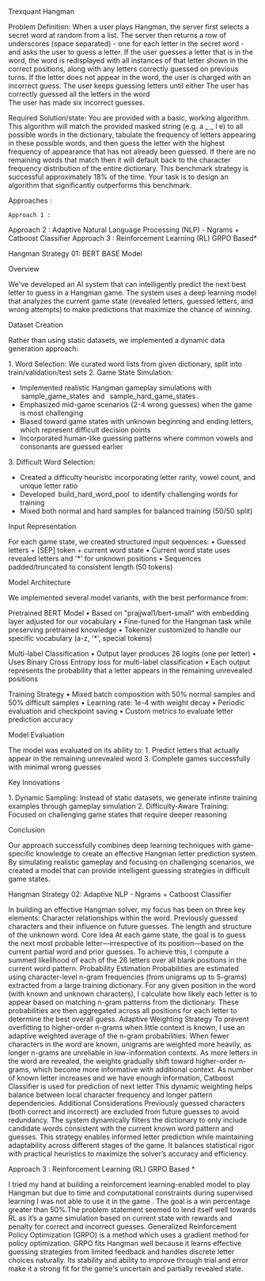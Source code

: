 Trexquant Hangman


Problem Definition:
When a user plays Hangman, the server first selects a secret word at random from a list. The server then returns a row of underscores (space separated) - one for each letter in the secret word - and asks the user to guess a letter. If the user guesses a letter that is in the word, the word is redisplayed with all instances of that letter shown in the correct positions, along with any letters correctly guessed on previous turns. If the letter does not appear in the word, the user is charged with an incorrect guess. The user keeps guessing letters until either 
The user has correctly guessed all the letters in the word  
The user has made six incorrect guesses.

Required Solution/state:
You are provided with a basic, working algorithm. This algorithm will match the provided masked string (e.g. a _ _ l e) to all possible words in the dictionary, tabulate the frequency of letters appearing in these possible words, and then guess the letter with the highest frequency of appearance that has not already been guessed. If there are no remaining words that match then it will default back to the character frequency distribution of the entire dictionary.
This benchmark strategy is successful approximately 18% of the time. Your task is to design an algorithm that significantly outperforms this benchmark.

Approaches : 
	
	Approach 1 : 
Approach 2 : Adaptive Natural Language Processing (NLP) - Ngrams + Catboost Classifier 
Approach 3 : Reinforcement Learning (RL) GRPO Based*


Hangman Strategy 01: BERT BASE Model

Overview

We've developed an AI system that can intelligently predict the next best letter to guess in a Hangman game. The system uses a deep learning model that analyzes the current game state (revealed letters, guessed letters, and wrong attempts) to make predictions that maximize the chance of winning.

Dataset Creation

Rather than using static datasets, we implemented a dynamic data generation approach:

1.⁠ ⁠Word Selection: We curated word lists from given dictionary, split into train/validation/test sets
2.⁠ ⁠Game State Simulation: 
   - Implemented realistic Hangman gameplay simulations with ⁠ sample_game_states ⁠ and ⁠ 	 sample_hard_game_states .⁠
   - Emphasized mid-game scenarios (2-4 wrong guesses) when the game is most challenging
   - Biased toward game states with unknown beginning and ending letters, which represent difficult decision points
   - Incorporated human-like guessing patterns where common vowels and consonants are guessed earlier

3.⁠ ⁠Difficult Word Selection:
   - Created a difficulty heuristic incorporating letter rarity, vowel count, and unique letter ratio
   - Developed ⁠ build_hard_word_pool ⁠ to identify challenging words for training
   - Mixed both normal and hard samples for balanced training (50/50 split)

Input Representation

For each game state, we created structured input sequences:
•⁠  ⁠Guessed letters + [SEP] token + current word state
•⁠  ⁠Current word state uses revealed letters and '*' for unknown positions
•⁠  ⁠Sequences padded/truncated to consistent length (50 tokens)

Model Architecture

We implemented several model variants, with the best performance from:

Pretrained BERT Model
•⁠  ⁠Based on "prajjwal1/bert-small" with embedding layer adjusted for our vocabulary
•⁠  ⁠Fine-tuned for the Hangman task while preserving pretrained knowledge
•⁠  ⁠Tokenizer customized to handle our specific vocabulary (a-z, '*', special tokens)

Multi-label Classification
•⁠  ⁠Output layer produces 26 logits (one per letter)
•⁠  ⁠Uses Binary Cross Entropy loss for multi-label classification
•⁠  ⁠Each output represents the probability that a letter appears in the remaining unrevealed positions

Training Strategy
•⁠  ⁠Mixed batch composition with 50% normal samples and 50% difficult samples
•⁠  ⁠Learning rate: 1e-4 with weight decay
•⁠  ⁠Periodic evaluation and checkpoint saving
•⁠  ⁠Custom metrics to evaluate letter prediction accuracy

Model Evaluation

The model was evaluated on its ability to:
1.⁠ ⁠Predict letters that actually appear in the remaining unrevealed word
3.⁠ ⁠Complete games successfully with minimal wrong guesses

Key Innovations

1.⁠ ⁠Dynamic Sampling: Instead of static datasets, we generate infinite training examples through gameplay simulation
2.⁠ ⁠Difficulty-Aware Training: Focused on challenging game states that require deeper reasoning

Conclusion

Our approach successfully combines deep learning techniques with game-specific knowledge to create an effective Hangman letter prediction system. By simulating realistic gameplay and focusing on challenging scenarios, we created a model that can provide intelligent guessing strategies in difficult game states.


Hangman Strategy 02: Adaptive NLP - Ngrams + Catboost Classifier

In building an effective Hangman solver, my focus has been on three key elements:
Character relationships within the word.
Previously guessed characters and their influence on future guesses.
The length and structure of the unknown word.
Core Idea
At each game state, the goal is to guess the next most probable letter—irrespective of its position—based on the current partial word and prior guesses. To achieve this, I compute a summed likelihood of each of the 26 letters over all blank positions in the current word pattern.
Probability Estimation
Probabilities are estimated using character-level n-gram frequencies (from unigrams up to 5-grams) extracted from a large training dictionary. For any given position in the word (with known and unknown characters), I calculate how likely each letter is to appear based on matching n-gram patterns from the dictionary. These probabilities are then aggregated across all positions for each letter to determine the best overall guess.
Adaptive Weighting Strategy
To prevent overfitting to higher-order n-grams when little context is known, I use an adaptive weighted average of the n-gram probabilities:
When fewer characters in the word are known, unigrams are weighted more heavily, as longer n-grams are unreliable in low-information contexts.
As more letters in the word are revealed, the weights gradually shift toward higher-order n-grams, which become more informative with additional context.
As number of known letter increases and we have enough information, Catboost Classifier is used for prediction of next letter
This dynamic weighting helps balance between local character frequency and longer pattern dependencies.
Additional Considerations
Previously guessed characters (both correct and incorrect) are excluded from future guesses to avoid redundancy.
The system dynamically filters the dictionary to only include candidate words consistent with the current known word pattern and guesses.
This strategy enables informed letter prediction while maintaining adaptability across different stages of the game. It balances statistical rigor with practical heuristics to maximize the solver’s accuracy and efficiency.





Approach 3 : Reinforcement Learning (RL) GRPO Based *

I tried my hand at building a reinforcement learning-enabled model to play Hangman but due to time and computational constraints during supervised learning I was not able to use it in the game .
The goal is a win percentage greater than 50%.The problem statement seemed to lend itself well towards RL as it’s a game simulation based on current state with rewards and penalty for correct and incorrect guesses. Generalized Reinforcement Policy Optimization (GRPO) is a method which uses a gradient method for policy optimization. 
GRPO fits Hangman well because it learns effective guessing strategies from limited feedback and handles discrete letter choices naturally. Its stability and ability to improve through trial and error make it a strong fit for the game's uncertain and partially revealed state.

